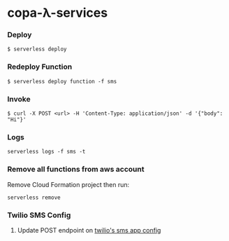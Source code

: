 # copa-λ-services

### Deploy

```shell
$ serverless deploy
```

### Redeploy Function

```
$ serverless deploy function -f sms
```

### Invoke

```shell
$ curl -X POST <url> -H 'Content-Type: application/json' -d '{"body": "Hi"}'
```

### Logs

```
serverless logs -f sms -t
```

### Remove all functions from aws account

Remove Cloud Formation project then run:

```
serverless remove
```

### Twilio SMS Config

1. Update POST endpoint on [twilio's sms app config](https://www.twilio.com/console/sms/services/MG7c87df1f861b9b9b5fdbb7404048376e)
